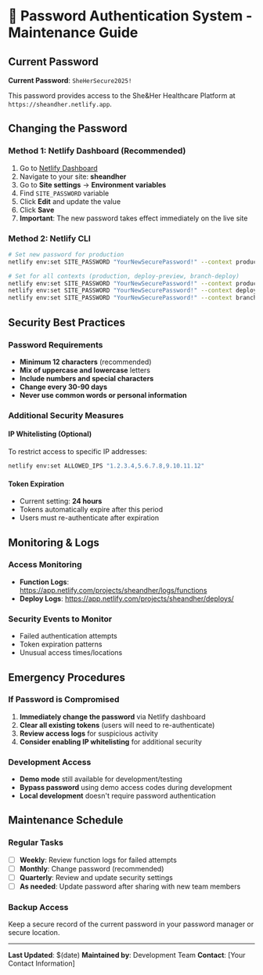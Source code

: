 # 🔐 Password Authentication System - Maintenance Guide

## Current Password
**Current Password**: `SheHerSecure2025!`

This password provides access to the She&Her Healthcare Platform at `https://sheandher.netlify.app`.

## Changing the Password

### Method 1: Netlify Dashboard (Recommended)
1. Go to [Netlify Dashboard](https://app.netlify.com)
2. Navigate to your site: **sheandher**
3. Go to **Site settings** → **Environment variables**
4. Find `SITE_PASSWORD` variable
5. Click **Edit** and update the value
6. Click **Save**
7. **Important**: The new password takes effect immediately on the live site

### Method 2: Netlify CLI
```bash
# Set new password for production
netlify env:set SITE_PASSWORD "YourNewSecurePassword!" --context production

# Set for all contexts (production, deploy-preview, branch-deploy)
netlify env:set SITE_PASSWORD "YourNewSecurePassword!" --context production
netlify env:set SITE_PASSWORD "YourNewSecurePassword!" --context deploy-preview
netlify env:set SITE_PASSWORD "YourNewSecurePassword!" --context branch-deploy
```

## Security Best Practices

### Password Requirements
- **Minimum 12 characters** (recommended)
- **Mix of uppercase and lowercase** letters
- **Include numbers and special characters**
- **Change every 30-90 days**
- **Never use common words or personal information**

### Additional Security Measures

#### IP Whitelisting (Optional)
To restrict access to specific IP addresses:
```bash
netlify env:set ALLOWED_IPS "1.2.3.4,5.6.7.8,9.10.11.12"
```

#### Token Expiration
- Current setting: **24 hours**
- Tokens automatically expire after this period
- Users must re-authenticate after expiration

## Monitoring & Logs

### Access Monitoring
- **Function Logs**: https://app.netlify.com/projects/sheandher/logs/functions
- **Deploy Logs**: https://app.netlify.com/projects/sheandher/deploys/

### Security Events to Monitor
- Failed authentication attempts
- Token expiration patterns
- Unusual access times/locations

## Emergency Procedures

### If Password is Compromised
1. **Immediately change the password** via Netlify dashboard
2. **Clear all existing tokens** (users will need to re-authenticate)
3. **Review access logs** for suspicious activity
4. **Consider enabling IP whitelisting** for additional security

### Development Access
- **Demo mode** still available for development/testing
- **Bypass password** using demo access codes during development
- **Local development** doesn't require password authentication

## Maintenance Schedule

### Regular Tasks
- [ ] **Weekly**: Review function logs for failed attempts
- [ ] **Monthly**: Change password (recommended)
- [ ] **Quarterly**: Review and update security settings
- [ ] **As needed**: Update password after sharing with new team members

### Backup Access
Keep a secure record of the current password in your password manager or secure location.

---

**Last Updated**: $(date)
**Maintained by**: Development Team
**Contact**: [Your Contact Information]
